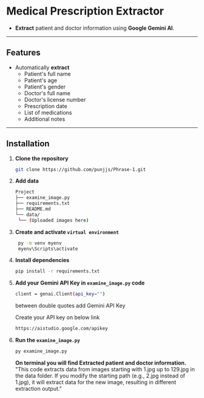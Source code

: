 # Medical Prescription Extractor

- **Extract** patient and doctor information using **Google Gemini AI**.

---

## Features

- Automatically **extract**
  - Patient's full name
  - Patient's age
  - Patient's gender
  - Doctor's full name
  - Doctor's license number
  - Prescription date
  - List of medications
  - Additional notes

---

## Installation

1. **Clone the repository**

   ```bash
   git clone https://github.com/punjjs/Phrase-1.git
   ```
2. **Add data**
   ```bash
   Project 
   ├── examine_image.py
   ├── requirements.txt
   ├── README.md
   └── data/
    └── (Uploaded images here)
   ```
3. **Create and activate `virtual environment`**
   ```bash
    py -m venv myenv
    myenv\Scripts\activate
   ```
4. **Install dependencies**

   ```bash
   pip install -r requirements.txt
   ```

5. **Add your Gemini API Key in `examine_image.py` code**
   ```bash
   client = genai.Client(api_key="")
   ```
   between double quotes add Gemini API Key
   
   Create your API key on below link
   ```bash
   https://aistudio.google.com/apikey
   ```

6. **Run the `examine_image.py`**
   
   ```bash
   py examine_image.py
   ```
   **On terminal you will find Extracted patient and doctor information.**
  "This code extracts data from images starting with 1.jpg up to 129.jpg in the data folder. If you modify the starting path (e.g., 2.jpg instead of 1.jpg), it will extract data for the  new image, resulting in different extraction output."
